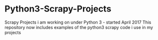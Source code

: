 # Python3-Scrapy-Projects
Scrapy Projects i am working on under Python 3 - started April 2017
This repository now includes examples of the python3 scrapy code i use in my projects
